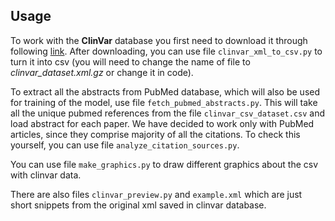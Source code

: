 ## Usage

To work with the **ClinVar** database you first need to download it through following [link](https://ftp.ncbi.nlm.nih.gov/pub/clinvar/xml/). After downloading, you can use file `clinvar_xml_to_csv.py` to turn it into csv (you will need to change the name of file to *clinvar_dataset.xml.gz* or change it in code).

To extract all the abstracts from PubMed database, which will also be used for training of the model, use file `fetch_pubmed_abstracts.py`. This will take all the unique pubmed references from the file `clinvar_csv_dataset.csv` and load abstract for each paper. We have decided to work only with PubMed articles, since they comprise majority of all the citations. To check this yourself, you can use file `analyze_citation_sources.py`.

You can use file `make_graphics.py` to draw different graphics about the csv with clinvar data.

There are also files `clinvar_preview.py` and `example.xml` which are just short snippets from the original xml saved in clinvar database.
